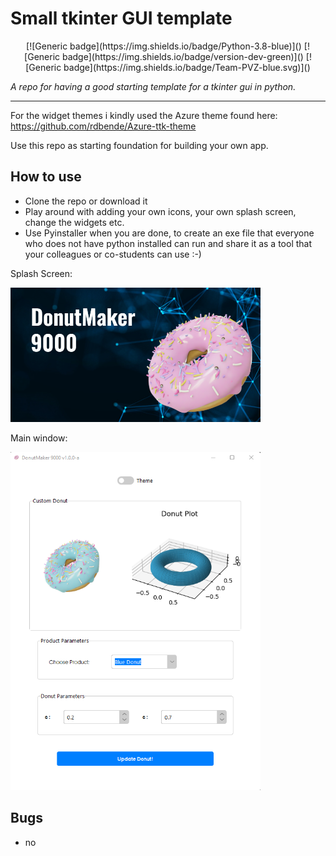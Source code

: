 

# Small tkinter GUI template

<p align="center">
[![Generic badge](https://img.shields.io/badge/Python-3.8-blue)]()
[![Generic badge](https://img.shields.io/badge/version-dev-green)]()
 [![Generic badge](https://img.shields.io/badge/Team-PVZ-blue.svg)]()
</p>


_A repo for having a good starting template for a tkinter gui in python._

---


For the widget themes i kindly used the Azure theme found here: https://github.com/rdbende/Azure-ttk-theme

Use this repo as starting foundation for building your own app.
 
 
## How to use
 * Clone the repo or download it
 * Play around with adding your own icons, your own splash screen, change the widgets etc. 
 * Use Pyinstaller when you are done, to create an exe file that everyone who does not have python installed can run and share it as a tool that your colleagues or co-students can use :-) 


Splash Screen:



<img src="./doc/splash_screen.png" width="400">




Main window:

<img src="./doc/main_window.png" width="400">



## Bugs
 - no 
